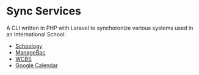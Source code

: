 # Sync Services

A CLI written in PHP with Laravel to synchoronize various systems used in an International School:
- [Schoology](https://www.schoology.com)
- [ManageBac](https://www.managebac.com/)
- [WCBS](https://www.wcbs.co.uk/)
- [Google Calendar](https://developers.google.com/calendar/)
